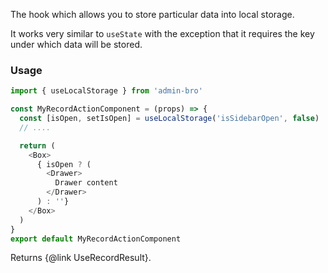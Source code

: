 The hook which allows you to store particular data into local storage.

It works very similar to `useState` with the exception that it requires the key under which data
will be stored.

### Usage

```javascript
import { useLocalStorage } from 'admin-bro'

const MyRecordActionComponent = (props) => {
  const [isOpen, setIsOpen] = useLocalStorage('isSidebarOpen', false)
  // ....

  return (
    <Box>
      { isOpen ? (
        <Drawer>
          Drawer content
        </Drawer>
      ) : ''}
    </Box>
  )
}
export default MyRecordActionComponent
```

Returns {@link UseRecordResult}.

